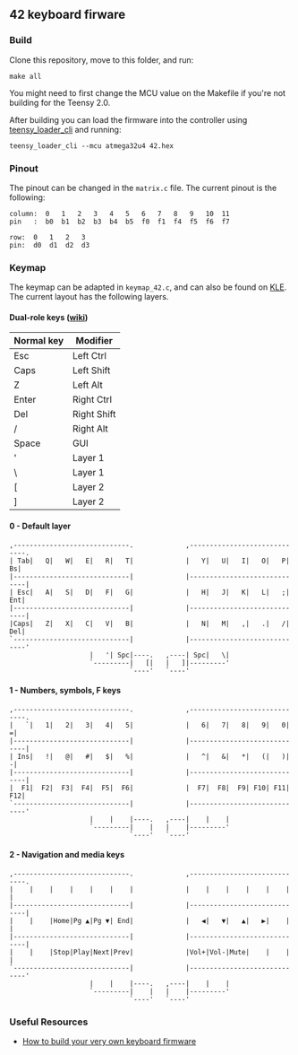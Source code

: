 ## 42 keyboard firware
### Build
Clone this repository, move to this folder, and run:

```
make all
```

You might need to first change the MCU value on the Makefile if you're not
building for the Teensy 2.0.

After building you can load the firmware into the controller using
[teensy_loader_cli](https://github.com/PaulStoffregen/teensy_loader_cli) and
running:

```
teensy_loader_cli --mcu atmega32u4 42.hex
```

### Pinout
The pinout can be changed in the `matrix.c` file. The current pinout is the
following:

```
column:  0   1   2   3   4   5   6   7   8   9   10  11
pin   :  b0  b1  b2  b3  b4  b5  f0  f1  f4  f5  f6  f7

row:  0   1   2   3
pin:  d0  d1  d2  d3
```

### Keymap
The keymap can be adapted in `keymap_42.c`, and can also be found on [KLE](http://www.keyboard-layout-editor.com/#/gists/bdcb70e56b88022d86f30f0957648d67).
The current layout has the following layers.

#### Dual-role keys ([wiki](https://en.wikipedia.org/wiki/Modifier_key#Dual-role_keys))
| Normal key | Modifier    |
|------------|-------------|
| Esc        | Left Ctrl   |
| Caps       | Left Shift  |
| Z          | Left Alt    |
| Enter      | Right Ctrl  |
| Del        | Right Shift |
| /          | Right Alt   |
| Space      | GUI         |
| '          | Layer 1     |
| \          | Layer 1     |
| [          | Layer 2     |
| ]          | Layer 2     |

#### 0 - Default layer
    ,-----------------------------.             ,-----------------------------.
    | Tab|   Q|   W|   E|   R|   T|             |   Y|   U|   I|   O|   P|  Bs|
    |-----------------------------|             |-----------------------------|
    | Esc|   A|   S|   D|   F|   G|             |   H|   J|   K|   L|   ;| Ent|
    |-----------------------------|             |-----------------------------|
    |Caps|   Z|   X|   C|   V|   B|             |   N|   M|   ,|   .|   /| Del|
    `-----------------------------|             |-----------------------------'
                        |   '| Spc|----.   ,----| Spc|   \|
                        `---------|   [|   |   ]|---------'
                                  `----'   `----'

#### 1 - Numbers, symbols, F keys
    ,-----------------------------.             ,-----------------------------.
    |   `|   1|   2|   3|   4|   5|             |   6|   7|   8|   9|   0|   =|
    |-----------------------------|             |-----------------------------|
    | Ins|   !|   @|   #|   $|   %|             |   ^|   &|   *|   (|   )|   -|
    |-----------------------------|             |-----------------------------|
    |  F1|  F2|  F3|  F4|  F5|  F6|             |  F7|  F8|  F9| F10| F11| F12|
    `-----------------------------|             |-----------------------------'
                        |    |    |----.   ,----|    |    |
                        `---------|    |   |    |---------'
                                  `----'   `----'

#### 2 - Navigation and media keys
    ,-----------------------------.             ,-----------------------------.
    |    |    |    |    |    |    |             |    |    |    |    |    |    |
    |-----------------------------|             |-----------------------------|
    |    |    |Home|Pg ▲|Pg ▼| End|             |   ◀|   ▼|   ▲|   ▶|    |    |
    |-----------------------------|             |-----------------------------|
    |    |    |Stop|Play|Next|Prev|             |Vol+|Vol-|Mute|    |    |    |
    `-----------------------------|             |-----------------------------'
                        |    |    |----.   ,----|    |    |
                        `---------|    |   |    |---------'
                                  `----'   `----'

### Useful Resources
- [How to build your very own keyboard firmware](https://deskthority.net/workshop-f7/how-to-build-your-very-own-keyboard-firmware-t7177.html)
